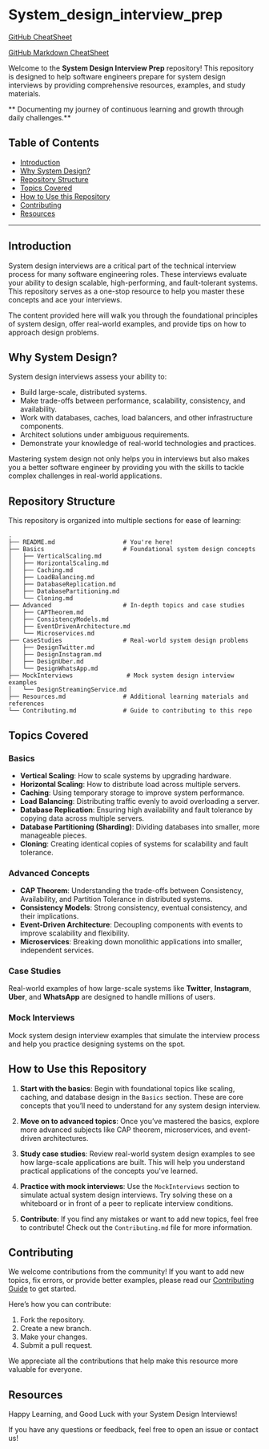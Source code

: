 # System_design_interview_prep


[GitHub CheatSheet](https://education.github.com/git-cheat-sheet-education.pdf)

[GitHub Markdown CheatSheet](https://github.com/adam-p/markdown-here/wiki/Markdown-Cheatsheet)

Welcome to the **System Design Interview Prep** repository! This repository is designed to help software engineers prepare for system design interviews by providing comprehensive resources, examples, and study materials.

** Documenting my journey of continuous learning and growth through daily challenges.** 

## Table of Contents

- [Introduction](#introduction)
- [Why System Design?](#why-system-design)
- [Repository Structure](#repository-structure)
- [Topics Covered](#topics-covered)
- [How to Use this Repository](#how-to-use-this-repository)
- [Contributing](#contributing)
- [Resources](#resources)


---

## Introduction

System design interviews are a critical part of the technical interview process for many software engineering roles. These interviews evaluate your ability to design scalable, high-performing, and fault-tolerant systems. This repository serves as a one-stop resource to help you master these concepts and ace your interviews.

The content provided here will walk you through the foundational principles of system design, offer real-world examples, and provide tips on how to approach design problems.

## Why System Design?

System design interviews assess your ability to:
- Build large-scale, distributed systems.
- Make trade-offs between performance, scalability, consistency, and availability.
- Work with databases, caches, load balancers, and other infrastructure components.
- Architect solutions under ambiguous requirements.
- Demonstrate your knowledge of real-world technologies and practices.

Mastering system design not only helps you in interviews but also makes you a better software engineer by providing you with the skills to tackle complex challenges in real-world applications.

## Repository Structure

This repository is organized into multiple sections for ease of learning:

```
.
├── README.md                   # You're here!
├── Basics                      # Foundational system design concepts
│   ├── VerticalScaling.md
│   ├── HorizontalScaling.md
│   ├── Caching.md
│   ├── LoadBalancing.md
│   ├── DatabaseReplication.md
│   ├── DatabasePartitioning.md
│   └── Cloning.md
├── Advanced                    # In-depth topics and case studies
│   ├── CAPTheorem.md
│   ├── ConsistencyModels.md
│   ├── EventDrivenArchitecture.md
│   └── Microservices.md
├── CaseStudies                 # Real-world system design problems
│   ├── DesignTwitter.md
│   ├── DesignInstagram.md
│   ├── DesignUber.md
│   └── DesignWhatsApp.md
├── MockInterviews               # Mock system design interview examples
│   └── DesignStreamingService.md
├── Resources.md                # Additional learning materials and references
└── Contributing.md             # Guide to contributing to this repo
```

## Topics Covered

### Basics

- **Vertical Scaling**: How to scale systems by upgrading hardware.
- **Horizontal Scaling**: How to distribute load across multiple servers.
- **Caching**: Using temporary storage to improve system performance.
- **Load Balancing**: Distributing traffic evenly to avoid overloading a server.
- **Database Replication**: Ensuring high availability and fault tolerance by copying data across multiple servers.
- **Database Partitioning (Sharding)**: Dividing databases into smaller, more manageable pieces.
- **Cloning**: Creating identical copies of systems for scalability and fault tolerance.

### Advanced Concepts

- **CAP Theorem**: Understanding the trade-offs between Consistency, Availability, and Partition Tolerance in distributed systems.
- **Consistency Models**: Strong consistency, eventual consistency, and their implications.
- **Event-Driven Architecture**: Decoupling components with events to improve scalability and flexibility.
- **Microservices**: Breaking down monolithic applications into smaller, independent services.

### Case Studies

Real-world examples of how large-scale systems like **Twitter**, **Instagram**, **Uber**, and **WhatsApp** are designed to handle millions of users.

### Mock Interviews

Mock system design interview examples that simulate the interview process and help you practice designing systems on the spot.

## How to Use this Repository

1. **Start with the basics**: Begin with foundational topics like scaling, caching, and database design in the `Basics` section. These are core concepts that you’ll need to understand for any system design interview.
   
2. **Move on to advanced topics**: Once you’ve mastered the basics, explore more advanced subjects like CAP theorem, microservices, and event-driven architectures.

3. **Study case studies**: Review real-world system design examples to see how large-scale applications are built. This will help you understand practical applications of the concepts you've learned.

4. **Practice with mock interviews**: Use the `MockInterviews` section to simulate actual system design interviews. Try solving these on a whiteboard or in front of a peer to replicate interview conditions.

5. **Contribute**: If you find any mistakes or want to add new topics, feel free to contribute! Check out the `Contributing.md` file for more information.

## Contributing

We welcome contributions from the community! If you want to add new topics, fix errors, or provide better examples, please read our [Contributing Guide](./Contributing.md) to get started.

Here’s how you can contribute:
1. Fork the repository.
2. Create a new branch.
3. Make your changes.
4. Submit a pull request.

We appreciate all the contributions that help make this resource more valuable for everyone.

## Resources


Happy Learning, and Good Luck with your System Design Interviews!

If you have any questions or feedback, feel free to open an issue or contact us!


